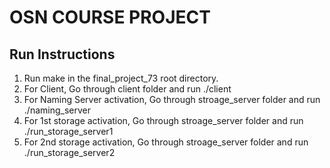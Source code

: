 # OSN COURSE PROJECT 


## Run Instructions 
1. Run make in the final_project_73 root directory.
2. For Client, Go through client folder and run ./client
3. For Naming Server activation, Go through stroage_server folder and run ./naming_server
4. For 1st storage activation, Go through stroage_server folder and run ./run_storage_server1
5. For 2nd storage activation, Go through stroage_server folder and run ./run_storage_server2
